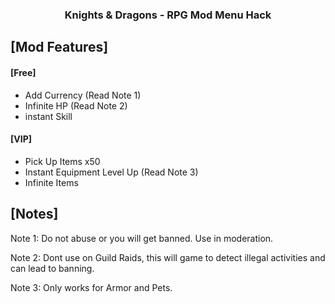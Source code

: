 <h3 align="center">Knights &amp; Dragons - RPG Mod Menu Hack</h3>

<h2 font-size="16px"><strong>[Mod Features]</strong></h2>

<h4>[Free]</h4> 

- Add Currency (Read Note 1)
- Infinite HP (Read Note 2)
- instant Skill

<h4>[VIP]</h4> 

- Pick Up Items x50
- Instant Equipment Level Up (Read Note 3)
- Infinite Items

<h2>[Notes]</h2>
Note 1: Do not abuse or you will get banned. Use in moderation.

Note 2: Dont use on Guild Raids, this will game to detect illegal activities and can lead to banning.

Note 3: Only works for Armor and Pets.
